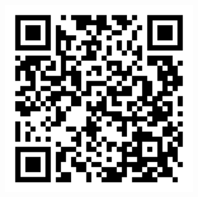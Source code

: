 <div align="center">
  <img src="https://github.com/senlin-001/web-game-project/blob/main/qr-code.png">
</div>
